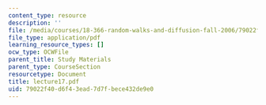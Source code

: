 ```yaml
---
content_type: resource
description: ''
file: /media/courses/18-366-random-walks-and-diffusion-fall-2006/79022f40d6f43ead7d7fbece432de9e0_lecture17.pdf
file_type: application/pdf
learning_resource_types: []
ocw_type: OCWFile
parent_title: Study Materials
parent_type: CourseSection
resourcetype: Document
title: lecture17.pdf
uid: 79022f40-d6f4-3ead-7d7f-bece432de9e0
---
```

